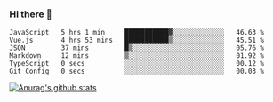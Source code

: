 ### Hi there 👋



<!--
**webB1an/webB1an** is a ✨ _special_ ✨ repository because its `README.md` (this file) appears on your GitHub profile.

Here are some ideas to get you started:

- 🔭 I’m currently working on ...
- 🌱 I’m currently learning ...
- 👯 I’m looking to collaborate on ...
- 🤔 I’m looking for help with ...
- 💬 Ask me about ...
- 📫 How to reach me: ...
- 😄 Pronouns: ...
- ⚡ Fun fact: ...
-->

<!--START_SECTION:waka-->

```text
JavaScript   5 hrs 1 min     ███████████▓░░░░░░░░░░░░░   46.63 %
Vue.js       4 hrs 53 mins   ███████████▒░░░░░░░░░░░░░   45.51 %
JSON         37 mins         █▒░░░░░░░░░░░░░░░░░░░░░░░   05.76 %
Markdown     12 mins         ▒░░░░░░░░░░░░░░░░░░░░░░░░   01.92 %
TypeScript   0 secs          ░░░░░░░░░░░░░░░░░░░░░░░░░   00.12 %
Git Config   0 secs          ░░░░░░░░░░░░░░░░░░░░░░░░░   00.03 %
```

<!--END_SECTION:waka-->


[![Anurag's github stats](https://github-readme-stats.vercel.app/api?username=webB1an&show_icons=true&theme=radical)](https://github.com/anuraghazra/github-readme-stats)

